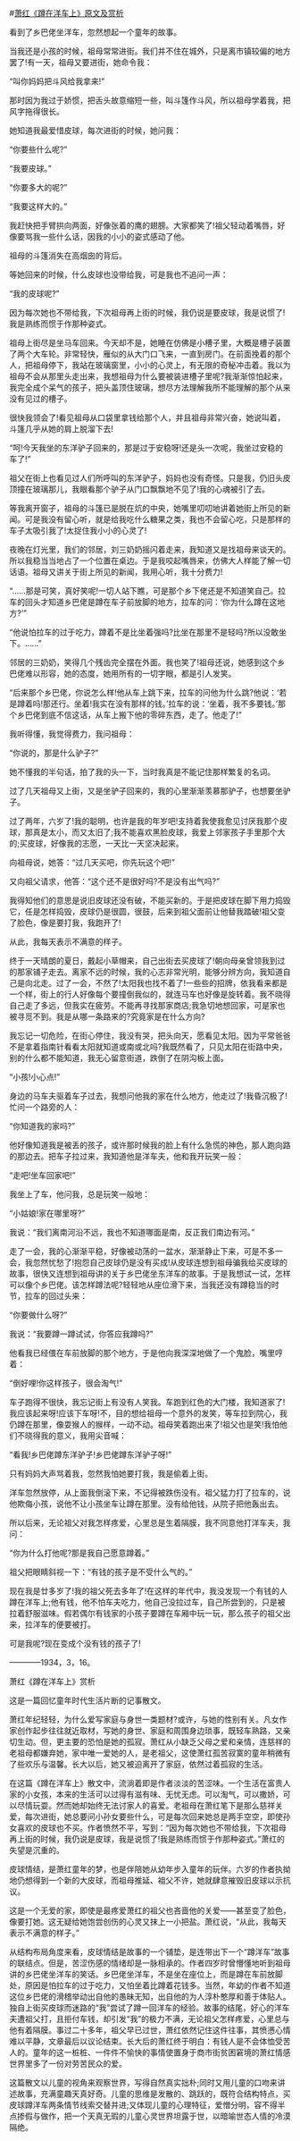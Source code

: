 #[萧红《蹲在洋车上》原文及赏析](https://www.vrrw.net/wx/8805.html)

看到了乡巴佬坐洋车，忽然想起一个童年的故事。

当我还是小孩的时候，祖母常常进街。我们并不住在城外，只是离市镇较偏的地方罢了!有一天，祖母又要进街，她命令我：

“叫你妈妈把斗风给我拿来!”

那时因为我过于娇惯，把舌头故意缩短一些，叫斗篷作斗风，所以祖母学着我，把风字拖得很长。

她知道我最爱惜皮球，每次进街的时候，她问我：

“你要些什么呢?”

“我要皮球。”

“你要多大的呢?”

“我要这样大的。”

我赶快把手臂拱向两面，好像张着的鹰的翅膀。大家都笑了!祖父轻动着嘴唇，好像要骂我一些什么话，因我的小小的姿式感动了他。



祖母的斗篷消失在高烟囱的背后。

等她回来的时候，什么皮球也没带给我，可是我也不追问一声：

“我的皮球呢?”

因为每次她也不带给我，下次祖母再上街的时候，我仍说是要皮球，我是说惯了!我是熟练而惯于作那种姿式。

祖母上街尽是坐马车回来。今天却不是，她睡在仿佛是小槽子里，大概是槽子装置了两个大车轮。非常轻快，雁似的从大门口飞来，一直到房门。在前面挽着的那个人，把祖母停下，我站在玻璃窗里，小小的心灵上，有无限的奇秘冲击着。我以为祖母不会从那里头走出来，我想祖母为什么要被装进槽子里呢?我渐渐惊怕起来，我完全成个呆气的孩子，把头盖顶住玻璃，想尽方法理解我所不能理解的那个从来没有见过的槽子。

很快我领会了!看见祖母从口袋里拿钱给那个人，并且祖母非常兴奋，她说叫着，斗篷几乎从她的肩上脱溜下去!

“呵!今天我坐的东洋驴子回来的，那是过于安稳呀!还是头一次呢，我坐过安稳的车了!”

祖父在街上也看见过人们所呼叫的东洋驴子，妈妈也没有奇怪。只是我，仍旧头皮顶撞在玻璃那儿，我眼看那个驴子从门口飘飘地不见了!我的心魂被引了去。

等我离开窗子，祖母的斗篷已是脱在炕的中央，她嘴里叨叨地讲着她街上所见的新闻。可是我没有留心听，就是给我吃什么糖果之类，我也不会留心吃，只是那样的车子太吸引我了!太捉住我小小的心灵了!

夜晚在灯光里，我们的邻居，刘三奶奶摇闪着走来，我知道又是找祖母来谈天的。所以我稳当当地占了一个位置在桌边。于是我咬起嘴唇来，仿佛大人样能了解一切话语。祖母又讲关于街上所见的新闻，我用心听，我十分费力!

“……那是可笑，真好笑呢!一切人站下瞧，可是那个乡下佬还是不知道笑自己。拉车的回头才知道乡巴佬是蹲在车子前放脚的地方，拉车的问：‘你为什么蹲在这地方?’”

“他说怕拉车的过于吃力，蹲着不是比坐着强吗?比坐在那里不是轻吗?所以没敢坐下。……”

邻居的三奶奶，笑得几个残齿完全摆在外面。我也笑了!祖母还说，她感到这个乡巴佬难以形容，她的态度，她用所有的一切字眼，都是引人发笑。

“后来那个乡巴佬，你说怎么样!他从车上跳下来，拉车的问他为什么跳?他说：‘若是蹲着吗!那还行。坐着!我实在没有那样的钱。’拉车的说：‘坐着，我不多要钱。’那个乡巴佬到底不信这话，从车上搬下他的零碎东西，走了。他走了!”

我听得懂，我觉得费力，我问祖母：

“你说的，那是什么驴子?”

她不懂我的半句话，拍了我的头一下，当时我真是不能记住那样繁复的名词。

过了几天祖母又上街，又是坐驴子回来的，我的心里渐渐羡慕那驴子，也想要坐驴子。

过了两年，六岁了!我的聪明，也许是我的年岁吧!支持着我使我愈见讨厌我那个皮球，那真是太小，而又太旧了;我不能喜欢黑脸皮球，我爱上邻家孩子手里那个大的;买皮球，好像我的志愿，一天比一天坚决起来。

向祖母说，她答：“过几天买吧，你先玩这个吧!”

又向祖父请求，他答：“这个还不是很好吗?不是没有出气吗?”

我得知他们的意思是说旧皮球还没有破，不能买新的。于是把皮球在脚下用力捣毁它，任是怎样捣毁，皮球仍是很圆，很鼓，后来到祖父面前让他替我踏破!祖父变了脸色，像是要打我，我跑开了!

从此，我每天表示不满意的样子。

终于一天晴朗的夏日，戴起小草帽来，自己出街去买皮球了!朝向母亲曾领我到过的那家铺子走去。离家不远的时候，我的心志非常光明，能够分辨方向，我知道自己是向北走。过了一会，不然了!太阳我也找不着了!一些些的招牌，依我看来都是一个样，街上的行人好像每个要撞倒我似的，就连马车也好像是旋转着。我不晓得自己走了多远，但我实在疲劳。不能再寻找那家商店;我急切地想回家，可是家也被寻觅不到。我是从哪一条路来的?究竟家是在什么方向?

我忘记一切危险，在街心停住，我没有哭，把头向天，愿看见太阳。因为平常爸爸不是拿着指南针看看太阳就知道或南或北吗?我既然看了，只见太阳在街路中央，别的什么都不能知道，我无心留意街道，跌倒了在阴沟板上面。

“小孩!小心点!”

身边的马车夫驱着车子过去，我想问他我的家在什么地方，他走过了!我昏沉极了!忙问一个路旁的人：

“你知道我的家吗?”

他好像知道我是被丢的孩子，或许那时候我的脸上有什么急慌的神色，那人跑向路的那边去。把车子拉过来，我知道他是洋车夫，他和我开玩笑一般：

“走吧!坐车回家吧!”

我坐上了车，他问我，总是玩笑一般地：

“小姑娘!家在哪里呀?”

我说：“我们离南河沿不远，我也不知道哪面是南，反正我们南边有河。”

走了一会，我的心渐渐平稳，好像被动荡的一盆水，渐渐静止下来，可是不多一会，我忽然忧愁了!抱怨自己皮球仍是没有买成!从皮球连想到祖母骗我给买皮球的故事，很快又连想到祖母讲的关于乡巴佬坐东洋车的故事。于是我想试一试，怎样可以像个乡巴佬。该怎样蹲法呢?轻轻地从座位滑下来，当我还没有蹲稳当的时节，拉车的回过头来：

“你要做什么呀?”

我说：“我要蹲一蹲试试，你答应我蹲吗?”

他看我已经偎在车前放脚的那个地方，于是他向我深深地做了一个鬼脸，嘴里哼着：

“倒好哩!你这样孩子，很会淘气!”

车子跑得不很快，我忘记街上有没有人笑我。车跑到红色的大门楼，我知道家了!我应该起来呀!应该下车呀!不，目的想给祖母一个意外的发笑，等车拉到院心，我仍蹲在那里，像耍猴人的猴样，一动不动。祖母笑着跑出来了!祖父也是笑!我怕他们不晓得我的意义，我用尖音喊：

“看我!乡巴佬蹲东洋驴子!乡巴佬蹲东洋驴子呀!”

只有妈妈大声骂着我，忽然我怕她要打我，我是偷着上街。

洋车忽然放停，从上面我倒滚下来，不记得被跌伤没有。祖父猛力打了拉车的，说他欺侮小孩，说他不让小孩坐车让蹲在那里。没有给他钱，从院子把他轰出去。

所以后来，无论祖父对我怎样疼爱，心里总是生着隔膜，我不同意他打洋车夫，我问：

“你为什么打他呢?那是我自己愿意蹲着。”

祖父把眼睛斜视一下：“有钱的孩子是不受什么气的。”

现在我是廿多岁了!我的祖父死去多年了!在这样的年代中，我没发现一个有钱的人蹲在洋车上;他有钱，他不怕车夫吃力，他自己没拉过车，自己所尝到的，只是被拉着舒服滋味。假若偶尔有钱家的小孩子要蹲在车厢中玩一玩，那么孩子的祖父出来，拉洋车的便要被打。

可是我呢?现在变成个没有钱的孩子了!

————1934，3，16。

萧红《蹲在洋车上》赏析

这是一篇回忆童年时代生活片断的记事散文。

萧红年纪轻轻，为什么爱写家庭与身世一类题材?或许，与她的性别有关。凡女作家创作起步往往就近取材，写她的身世、家庭和周围身边琐事，既轻车熟路，又亲切生动。但，更主要的恐怕是她的孤寂。萧红从小缺乏父母之爱和亲情，连慈祥的老祖母都嫌弃她，家中唯一爱她的人，是老祖父，这使萧红孤苦寂寞的童年稍微有了些欢乐与温馨。长大以后，她又被迫离开了家庭，依然过着孤寂的生活。

在这篇《蹲在洋车上》散文中，流淌着即是作者淡淡的苦涩味。一个生活在富贵人家的小女孩，本来的生活可以过得有滋有味、无忧无虑。可以淘气，可以撒娇，可以尽情玩耍。然而她却始终无法讨家人的喜爱。老祖母在萧红笔下是那么慈祥关爱，每次进街，她总要问小孙女要些什么，可是每次回来她总是两手空空，即使孙女喜欢的皮球也不买。作者愤然不平，写到：“因为每次她也不带给我，下次祖母再上街的时候，我仍说是皮球，我是说惯了!我是熟练而惯于作那种姿式。”萧红的失望是沉重的。

皮球情结，是萧红童年的梦，也是伴陪她从幼年步入童年的玩伴。六岁的作者执拗地仍想得到一个新的大皮球，而祖母推延、祖父不许，她就肆意摧毁旧皮球以示抗议。

这是一个无爱的家，即使是最疼爱萧红的祖父也吝啬他的关爱——甚至变了脸色，像要打她。这无疑给她饱尝创伤的心灵又抹上一小把盐。萧红说，“从此，我每天表示不满意的样子。”

从结构布局角度来看，皮球情结是故事的一个铺垫，是连带出下一个“蹲洋车”故事的联结点。但是，苦涩伤感的情绪却是一脉相承的。作者四岁时曾懵懂地听到祖母讲的乡巴佬坐洋车的笑话。乡巴佬坐洋车，不是坐在座位上，而是蹲在车前放脚处，原因是怕拉车的过于吃力，又怕坐着比蹲着花钱多。当然，年幼的作者不知道这位乡巴佬的滑稽举动出自他的愚昧无知，出自他的为人淳朴憨厚和善于体贴人。独自上街买皮球而迷路的“我”尝试了蹲一回洋车的经验。故事的结尾，好心的洋车夫遭祖父打，且拒付车钱，却引发“我”的极力不满，无论祖父怎样疼爱，心里总与他有着隔膜。事过二十多年，祖父早已过世，萧红依然记住这件往事，其愤懑心情难以平静，文章最后以议论结束。长大后的萧红终于明白：有钱人是不会体恤受苦人的。童年的这一桩桩、一件件不愉快的事情使置身于商市街贫困窘境的萧红情感世界里多了一份对劳苦民众的爱。

这篇散文以儿童的视角来观察世界，写得自然真实拙朴;同时又用儿童的口吻来讲述故事，充满童趣天真好奇。儿童的思维是发散的、跳跃的，既符合结构特点，买皮球蹲洋车两条情节线索交替并进;又体现儿童的心理特征，爱憎分明，容不得半点掺假与做作，把一个天真无瑕的儿童心灵世界坦露于世，以暗喻世态人情的冷漠隔绝。

